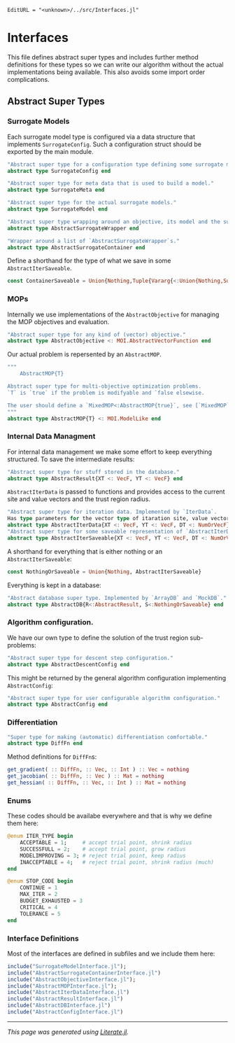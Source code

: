 ```@meta
EditURL = "<unknown>/../src/Interfaces.jl"
```

# Interfaces

This file defines abstract super types and includes further method
definitions for these types so we can write our algorithm without
the actual implementations being available.
This also avoids some import order complications.

## Abstract Super Types

### Surrogate Models
Each surrogate model type is configured via a data structure
that implements `SurrogateConfig`.
Such a configuration struct should be exported by the main module.

````julia
"Abstract super type for a configuration type defining some surrogate model."
abstract type SurrogateConfig end

"Abstract super type for meta data that is used to build a model."
abstract type SurrogateMeta end

"Abstract super type for the actual surrogate models."
abstract type SurrogateModel end

"Abstract super type wrapping around an objective, its model and the surrogate meta."
abstract type AbstractSurrogateWrapper end

"Wrapper around a list of `AbstractSurrogateWrapper`s."
abstract type AbstractSurrogateContainer end
````

Define a shorthand for the type of what we save in some `AbstractIterSaveable`.

````julia
const ContainerSaveable = Union{Nothing,Tuple{Vararg{<:Union{Nothing,SurrogateMeta}}}}
````

### MOPs
Internally we use implementations of the `AbstractObjective` for
managing the MOP objectives and evaluation.

````julia
"Abstract super type for any kind of (vector) objective."
abstract type AbstractObjective <: MOI.AbstractVectorFunction end
````

Our actual problem is repersented by an `AbstractMOP`.

````julia
"""
    AbstractMOP{T}

Abstract super type for multi-objective optimization problems.
`T` is `true` if the problem is modifyable and `false elsewise.

The user should define a `MixedMOP<:AbstractMOP{true}`, see [`MixedMOP`](@ref).
"""
abstract type AbstractMOP{T} <: MOI.ModelLike end
````

### Internal Data Managment

For internal data management we make some effort to keep everything
structured.
To save the intermediate results:

````julia
"Abstract super type for stuff stored in the database."
abstract type AbstractResult{XT <: VecF, YT <: VecF} end
````

`AbstractIterData` is passed to functions and provides access to
the current site and value vectors and the trust region radius.

````julia
"Abstract super type for iteration data. Implemented by `IterData`.
Has type parameters for the vector type of itaration site, value vector and trust region radius."
abstract type AbstractIterData{XT <: VecF, YT <: VecF, DT <: NumOrVecF} end
"Abstract super type for some saveable representation of `AbstractIterData`."
abstract type AbstractIterSaveable{XT <: VecF, YT <: VecF, DT <: NumOrVecF, C <: ContainerSaveable } end
````

A shorthand for everything that is either nothing or an `AbstractIterSaveable`:

````julia
const NothingOrSaveable = Union{Nothing, AbstractIterSaveable}
````

Everything is kept in a database:

````julia
"Abstract database super type. Implemented by `ArrayDB` and `MockDB`."
abstract type AbstractDB{R<:AbstractResult, S<:NothingOrSaveable} end
````

### Algorithm configuration.

We have our own type to define the solution of the trust region sub-problems:

````julia
"Abstract super type for descent step configuration."
abstract type AbstractDescentConfig end
````

This might be returned by the general algorithm configuration implementing `AbstractConfig`:

````julia
"Abstract super type for user configurable algorithm configuration."
abstract type AbstractConfig end
````

### Differentiation

````julia
"Super type for making (automatic) differentiation comfortable."
abstract type DiffFn end
````

Method definitions for `DiffFn`s:

````julia
get_gradient( :: DiffFn, :: Vec, :: Int ) :: Vec = nothing
get_jacobian( :: DiffFn, :: Vec ) :: Mat = nothing
get_hessian( :: DiffFn, :: Vec, :: Int ) :: Mat = nothing
````

### Enums

These codes should be availabe everywhere and that is why we
define them here:

````julia
@enum ITER_TYPE begin
    ACCEPTABLE = 1;     # accept trial point, shrink radius
    SUCCESSFULL = 2;    # accept trial point, grow radius
    MODELIMPROVING = 3; # reject trial point, keep radius
    INACCEPTABLE = 4;   # reject trial point, shrink radius (much)
end

@enum STOP_CODE begin
    CONTINUE = 1
    MAX_ITER = 2
    BUDGET_EXHAUSTED = 3
    CRITICAL = 4
    TOLERANCE = 5
end
````

### Interface Definitions
Most of the interfaces are defined in subfiles and we include
them here:

````julia
include("SurrogateModelInterface.jl");
include("AbstractSurrogateContainerInterface.jl")
include("AbstractObjectiveInterface.jl");
include("AbstractMOPInterface.jl");
include("AbstractIterDataInterface.jl")
include("AbstractResultInterface.jl")
include("AbstractDBInterface.jl")
include("AbstractConfigInterface.jl")
````

---

*This page was generated using [Literate.jl](https://github.com/fredrikekre/Literate.jl).*

